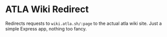 # ATLA Wiki Redirect

Redirects requests to `wiki.atla.sh/:page` to the actual atla wiki site. Just a simple Express app, nothing too fancy.
